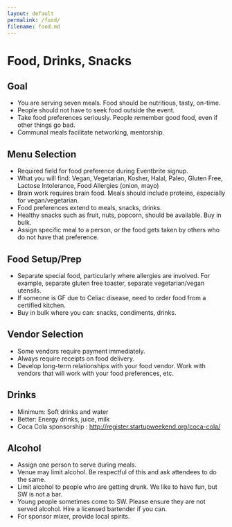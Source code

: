```yaml
---
layout: default
permalink: /food/
filename: food.md
---
```


Food, Drinks, Snacks
====================

Goal
----
* You are serving seven meals. Food should be nutritious, tasty, on-time.
* People should not have to seek food outside the event.
* Take food preferences seriously. People remember good food, even if other things go bad.
* Communal meals facilitate networking, mentorship.

Menu Selection
--------------
* Required field for food preference during Eventbrite signup.
* What you will find: Vegan, Vegetarian, Kosher, Halal, Paleo, Gluten Free, Lactose Intolerance, Food Allergies (onion, mayo)
* Brain work requires brain food. Meals should include proteins, especially for vegan/vegetarian.
* Food preferences extend to meals, snacks, drinks.
* Healthy snacks such as fruit, nuts, popcorn, should be available. Buy in bulk.
* Assign specific meal to a person, or the food gets taken by others who do not have that preference.

Food Setup/Prep
---------------
* Separate special food, particularly where allergies are involved. For example, separate gluten free toaster, separate vegetarian/vegan utensils.
* If someone is GF due to Celiac disease, need to order food from a certified kitchen.
* Buy in bulk where you can: snacks, condiments, drinks.

Vendor Selection
----------------
* Some vendors require payment immediately.
* Always require receipts on food delivery.
* Develop long-term relationships with your food vendor. Work with vendors that will work with your food preferences, etc.

Drinks
------
* Minimum: Soft drinks and water
* Better: Energy drinks, juice, milk
* Coca Cola sponsorship : http://register.startupweekend.org/coca-cola/

Alcohol
-------
* Assign one person to serve during meals.
* Venue may limit alcohol. Be respectful of this and ask attendees to do the same.
* Limit alcohol to people who are getting drunk. We like to have fun, but SW is not a bar.
* Young people sometimes come to SW. Please ensure they are not served alcohol. Hire a licensed bartender if you can.
* For sponsor mixer, provide local spirits.
